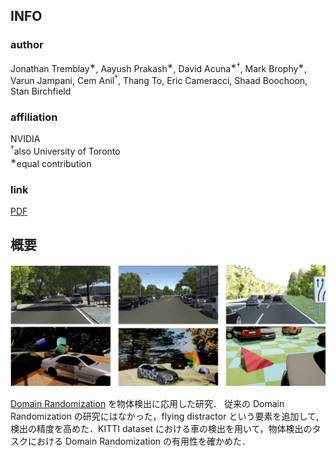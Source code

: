 ## INFO
### author
Jonathan Tremblay<sup>∗</sup>, 
Aayush Prakash<sup>∗</sup>, 
David Acuna<sup>∗†</sup>, 
Mark Brophy<sup>∗</sup>, 
Varun Jampani,
Cem Anil<sup>†</sup>, 
Thang To, 
Eric Cameracci, 
Shaad Boochoon, 
Stan Birchfield

### affiliation
NVIDIA\
<sup>†</sup>also University of Toronto\
<sup>∗</sup>equal contribution

### link
[PDF](http://openaccess.thecvf.com/content_cvpr_2018_workshops/papers/w14/Tremblay_Training_Deep_Networks_CVPR_2018_paper.pdf)


## 概要
![image](https://github.com/Yuchi713/paper_summary/blob/master/pic/Training%20Deep%20Networks%20with%20Synthetic%20Data%20Bridging%20the%20Reality%20Gap%20by%20Domain%20Randomization)

[Domain Randomization](https://github.com/Yuchi713/paper_summary/blob/master/sim2real/Domain%20Randomization%20for%20Transferring%20Deep%20Neural%20Networks%20from%20Simulation%20to%20the%20Real%20World.md) を物体検出に応用した研究． 従来の Domain Randomization の研究にはなかった，flying distractor という要素を追加して,検出の精度を高めた．KITTI dataset における車の検出を用いて，物体検出のタスクにおける Domain Randomization の有用性を確かめた．